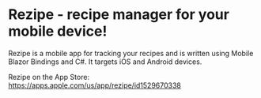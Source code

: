# Rezipe - recipe manager for your mobile device!

Rezipe is a mobile app for tracking your recipes and is written using Mobile Blazor Bindings and C#. It targets iOS and Android devices.

Rezipe on the App Store: https://apps.apple.com/us/app/rezipe/id1529670338
